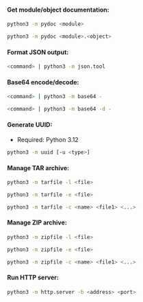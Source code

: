 #### Get module/object documentation:
```bash
python3 -m pydoc <module>
```
```bash
python3 -m pydoc <module>.<object>
```

#### Format JSON output:
```bash
<command> | python3 -m json.tool
```

#### Base64 encode/decode:
```bash
<command> | python3 -m base64 -
```
```bash
<command> | python3 -m base64 -d -
```

#### Generate UUID:
- Required: Python 3.12
```bash
python3 -m uuid [-u <type>]
```

#### Manage TAR archive:
```bash
python3 -m tarfile -l <file>
```
```bash
python3 -m tarfile -e <file>
```
```bash
python3 -m tarfile -c <name> <file1> <...>
```

#### Manage ZIP archive:
```bash
python3 -m zipfile -l <file>
```
```bash
python3 -m zipfile -e <file>
```
```bash
python3 -m zipfile -c <name> <file1> <...>
```

#### Run HTTP server:
```bash
python3 -m http.server -b <address> <port>
```
